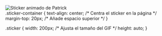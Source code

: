 <div class="sticker-container">
  <img src="patrick.gif" alt="Sticker animado de Patrick" class="sticker">
</div>
.sticker-container {
  text-align: center; /* Centra el sticker en la página */
  margin-top: 20px; /* Añade espacio superior */
}

.sticker {
  width: 200px; /* Ajusta el tamaño del GIF */
  height: auto;
}
